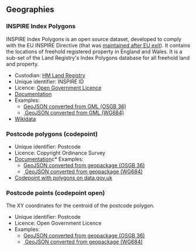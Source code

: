 ## Geographies

### INSPIRE Index Polygons

INSPIRE Index Polygons is an open source dataset, developed to comply with the EU INSPIRE Directive (that was [maintained after EU exit](https://www.gov.uk/eu-withdrawal-act-2018-statutory-instruments/the-inspire-amendment-eu-exit-regulations-2018)). It contains the locations of freehold registered property in England and Wales. It is a sub-set of the Land Registry's Index Polygons database for all freehold land and property.

* Custodian: [HM Land Registry](https://www.gov.uk/government/organisations/land-registry)
* Unique identifier: INSPIRE ID
* Licence: [Open Government Licence](https://use-land-property-data.service.gov.uk/datasets/inspire/download)
* [Documentation](https://use-land-property-data.service.gov.uk/datasets/inspire/download)
* Examples:
	* [GeoJSON converted from GML (OSGB 36)](examples/inspire_polygon_osgb.geojson)
	* [ GeoJSON converted from GML (WG684)](examples/inspire_polygon_wgs84.geojson)
* [Wikidata](https://www.wikidata.org/wiki/Wikidata:Property_proposal/INSPIRE_ID)

### Postcode polygons (codepoint)

* Unique identifier: Postcode
* Licence: Copyright Ordinance Survey
* [Documentation](https://www.ordnancesurvey.co.uk/business-government/products/code-point-polygons)c\* Examples:
	* [GeoJSON converted from geopackage (OSGB 36)](examples/codepoint_polygon_osgb.geojson)
	* [ GeoJSON converted from geopackage (WG684)](examples/codepoint_polygon_wgs84.geojson)
* [Codepoint with polygons on data.gov.uk](https://data.gov.uk/dataset/4b627a86-a900-4ef4-8e11-ed765874ae1e/code-point-with-polygons)

### Postcode points (codepoint open)
The XY coordinates for the centroid of the postcode polygon.
* Unique identifier: Postcode
* Licence: Open Government Licence
* Examples:
	* [GeoJSON converted from geopackage (OSGB 36)](examples/codepoint_open_osgb.geojson)
	* [ GeoJSON converted from geopackage (WG684)](examples/codepoint_open_wgs84.geojson)

